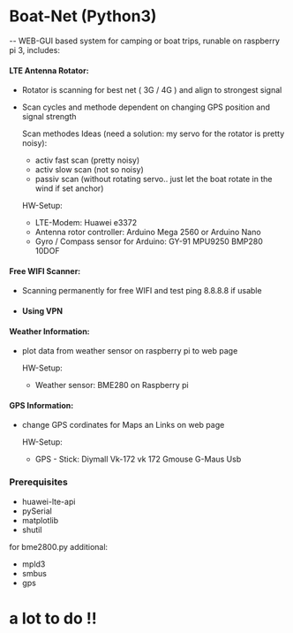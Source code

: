 # Boat-Net (Python3)
--
WEB-GUI based system for camping or boat trips, runable on raspberry pi 3, includes:

#### LTE Antenna Rotator:
- Rotator is scanning for best net ( 3G / 4G ) and align to strongest signal
- Scan cycles and methode dependent on changing GPS position and signal strength

  Scan methodes Ideas (need a solution: my servo for the rotator is pretty noisy):
  - activ fast scan (pretty noisy)
  - activ slow scan (not so noisy)
  - passiv scan (without rotating servo.. just let the boat rotate in the wind if set anchor)

  HW-Setup:
  - LTE-Modem: Huawei e3372
  - Antenna rotor controller: Arduino Mega 2560 or Arduino Nano
  - Gyro / Compass sensor for Arduino: GY-91 MPU9250 BMP280 10DOF 

#### Free WIFI Scanner:
- Scanning permanently for free WIFI and test ping 8.8.8.8 if usable
- #### Using VPN

#### Weather Information:
- plot data from weather sensor on raspberry pi to web page

  HW-Setup:
  - Weather sensor: BME280 on Raspberry pi



#### GPS Information:
- change GPS cordinates for Maps an Links on web page

  HW-Setup:
  - GPS - Stick: Diymall Vk-172 vk 172 Gmouse G-Maus Usb


### Prerequisites  
- huawei-lte-api
- pySerial
- matplotlib
- shutil

for bme2800.py additional:
- mpld3
- smbus
- gps



#     a lot to do !!